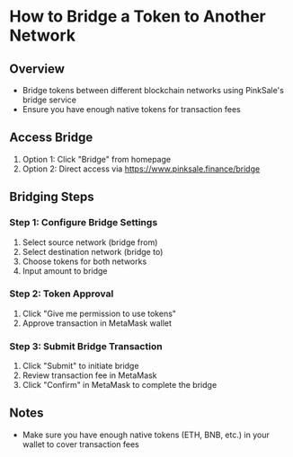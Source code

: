 # How to Bridge a Token to Another Network

## Overview
- Bridge tokens between different blockchain networks using PinkSale's bridge service
- Ensure you have enough native tokens for transaction fees

## Access Bridge

1. Option 1: Click "Bridge" from homepage
2. Option 2: Direct access via https://www.pinksale.finance/bridge

## Bridging Steps

### Step 1: Configure Bridge Settings
1. Select source network (bridge from)
2. Select destination network (bridge to)
3. Choose tokens for both networks
4. Input amount to bridge

### Step 2: Token Approval
1. Click "Give me permission to use tokens"
2. Approve transaction in MetaMask wallet

### Step 3: Submit Bridge Transaction
1. Click "Submit" to initiate bridge
2. Review transaction fee in MetaMask
3. Click "Confirm" in MetaMask to complete the bridge

## Notes
- Make sure you have enough native tokens (ETH, BNB, etc.) in your wallet to cover transaction fees